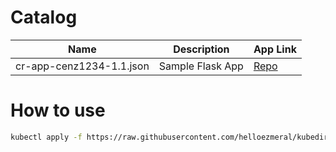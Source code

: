 # Catalog

| Name | Description | App Link | 
|---|---|--|
| cr-app-cenz1234-1.1.json | Sample Flask App | [Repo]()

# How to use
```bash
kubectl apply -f https://raw.githubusercontent.com/helloezmeral/kubedirector-library/main/catalog/cr-app-cenz1234-1.1.json
```
